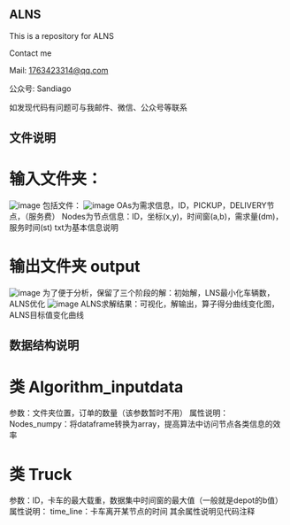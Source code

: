 ## ALNS
This is a repository for ALNS

Contact me

Mail: 1763423314@qq.com

公众号: Sandiago

如发现代码有问题可与我邮件、微信、公众号等联系

## 文件说明
# 输入文件夹：
![image](https://user-images.githubusercontent.com/67860270/162675189-e1058e02-b05c-48c3-89af-3a4f1717268b.png)
包括文件：
![image](https://user-images.githubusercontent.com/67860270/162675284-68bbfde8-3d9b-43c7-b092-e0d8af0197c1.png)
OAs为需求信息，ID，PICKUP，DELIVERY节点，（服务费）
Nodes为节点信息：ID，坐标(x,y)，时间窗(a,b)，需求量(dm)，服务时间(st)
txt为基本信息说明
# 输出文件夹 output
![image](https://user-images.githubusercontent.com/67860270/162675824-8b9f3fbb-dffa-45d1-aa30-bed3185aaad2.png)
为了便于分析，保留了三个阶段的解：初始解，LNS最小化车辆数，ALNS优化
![image](https://user-images.githubusercontent.com/67860270/162675879-dcc0ef43-b6fd-45e1-91bb-61f43bcd7dc4.png)
ALNS求解结果：可视化，解输出，算子得分曲线变化图，ALNS目标值变化曲线

## 数据结构说明
# 类 Algorithm_inputdata
参数：文件夹位置，订单的数量（该参数暂时不用）
属性说明：
Nodes_numpy：将dataframe转换为array，提高算法中访问节点各类信息的效率

# 类 Truck
参数：ID，卡车的最大载重，数据集中时间窗的最大值（一般就是depot的b值）
属性说明：
time_line：卡车离开某节点的时间
其余属性说明见代码注释
